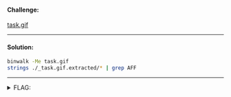 #### Challenge:

[task.gif](./task.gif ":ignore")

---

#### Solution:

```bash
binwalk -Me task.gif
strings ./_task.gif.extracted/* | grep AFF
```

---

<details><summary>FLAG:</summary>

```
AFFCTF{m@k3s_y0u__th0nk}
```

</details>
